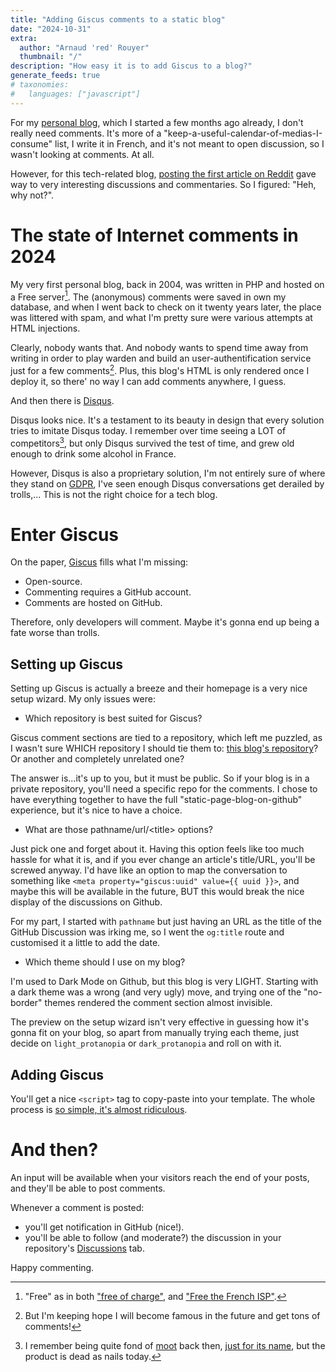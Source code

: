 ```yaml
---
title: "Adding Giscus comments to a static blog"
date: "2024-10-31"
extra:
  author: "Arnaud 'red' Rouyer"
  thumbnail: "/"
description: "How easy it is to add Giscus to a blog?"
generate_feeds: true
# taxonomies:
#   languages: ["javascript"]
---
```


For my [personal blog](https://blog.dreamleaves.org/), which I started a few months ago already, I don't really need comments. It's more of a "keep-a-useful-calendar-of-medias-I-consume" list, I write it in French, and it's not meant to open discussion, so I wasn't looking at comments. At all.

However, for this tech-related blog, [posting the first article on Reddit](https://www.reddit.com/r/rust/comments/1gdd0md/trimming_down_a_rust_binary_in_half/) gave way to very interesting discussions and commentaries. So I figured: "Heh, why not?".

# The state of Internet comments in 2024

My very first personal blog, back in 2004, was written in PHP and hosted on a Free server[^free]. The (anonymous) comments were saved in own my database, and when I went back to check on it twenty years later, the place was littered with spam, and what I'm pretty sure were various attempts at HTML injections.

Clearly, nobody wants that. And nobody wants to spend time away from writing in order to play warden and build an user-authentification service just for a few comments[^fewcomments]. Plus, this blog's HTML is only rendered once I deploy it, so there' no way I can add comments anywhere, I guess.

And then there is [Disqus](https://en.wikipedia.org/wiki/Disqus).

Disqus looks nice. It's a testament to its beauty in design that every solution tries to imitate Disqus today. I remember over time seeing a LOT of competitors[^moot], but only Disqus survived the test of time, and grew old enough to drink some alcohol in France.

However, Disqus is also a proprietary solution, I'm not entirely sure of where they stand on [GDPR](https://en.wikipedia.org/wiki/General_Data_Protection_Regulation), I've seen enough Disqus conversations get derailed by trolls,... This is not the right choice for a tech blog.

# Enter Giscus

On the paper, [Giscus](https://giscus.app/) fills what I'm missing:

- Open-source.
- Commenting requires a GitHub account.
- Comments are hosted on GitHub.

Therefore, only developers will comment. Maybe it's gonna end up being a fate worse than trolls.

## Setting up Giscus

Setting up Giscus is actually a breeze and their homepage is a very nice setup wizard. My only issues were:

- Which repository is best suited for Giscus?

Giscus comment sections are tied to a repository, which left me puzzled, as I wasn't sure WHICH repository I should tie them to: [this blog's repository](https://github.com/joshleaves/redrust/)? Or another and completely unrelated one?

The answer is...it's up to you, but it must be public. So if your blog is in a private repository, you'll need a specific repo for the comments. I chose to have everything together to have the full "static-page-blog-on-github" experience, but it's nice to have a choice.

- What are those pathname/url/&lt;title&gt; options?

Just pick one and forget about it. Having this option feels like too much hassle for what it is, and if you ever change an article's title/URL, you'll be screwed anyway. I'd have like an option to map the conversation to something like `<meta property="giscus:uuid" value={{ uuid }}>`, and maybe this will be available in the future, BUT this would break the nice display of the discussions on Github.

For my part, I started with `pathname` but just having an URL as the title of the GitHub Discussion was irking me, so I went the `og:title` route and customised it a little to add the date.

- Which theme should I use on my blog?

I'm used to Dark Mode on Github, but this blog is very LIGHT. Starting with a dark theme was a wrong (and very ugly) move, and trying one of the "no-border" themes rendered the comment section almost invisible.

The preview on the setup wizard isn't very effective in guessing how it's gonna fit on your blog, so apart from manually trying each theme, just decide on `light_protanopia` or `dark_protanopia` and roll on with it.

## Adding Giscus

You'll get a nice `<script>` tag to copy-paste into your template. The whole process is [so simple, it's almost ridiculous](https://github.com/joshleaves/redrust/commit/9f7e5257d1887207baaa70d71334851811ddb4dc).

# And then?

An input will be available when your visitors reach the end of your posts, and they'll be able to post comments.

Whenever a comment is posted:

- you'll get notification in GitHub (nice!).
- you'll be able to follow (and moderate?) the discussion in your repository's [Discussions](https://github.com/joshleaves/redrust/discussions) tab.

Happy commenting.


[^free]: "Free" as in both ["free of charge"](https://en.wiktionary.org/wiki/free_of_charge), and ["Free the French ISP"](https://en.wikipedia.org/wiki/Free_(ISP)).
[^fewcomments]: But I'm keeping hope I will become famous in the future and get tons of comments!
[^moot]: I remember being quite fond of [moot](https://news.ycombinator.com/item?id=6818416) back then, [just for its name](https://en.wikipedia.org/wiki/Christopher_Poole), but the product is dead as nails today.
